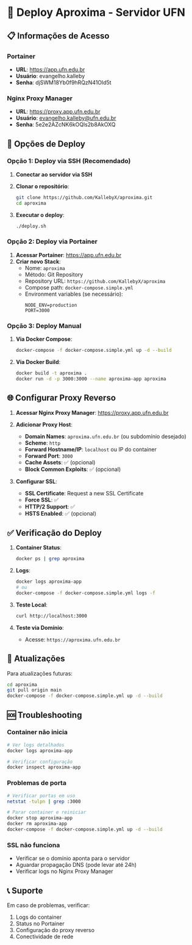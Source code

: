 # 🚀 Deploy Aproxima - Servidor UFN

## 📋 Informações de Acesso

### Portainer
- **URL**: https://app.ufn.edu.br
- **Usuário**: evangelho.kalleby
- **Senha**: djSWM18Yb0f9hRQzN41Old5t

### Nginx Proxy Manager  
- **URL**: https://proxy.app.ufn.edu.br
- **Usuário**: evangelho.kalleby@ufn.edu.br
- **Senha**: 5e2e2AZcNK6kOQls2b8AkOXQ

## 🔧 Opções de Deploy

### Opção 1: Deploy via SSH (Recomendado)

1. **Conectar ao servidor via SSH**
2. **Clonar o repositório**:
   ```bash
   git clone https://github.com/KallebyX/aproxima.git
   cd aproxima
   ```

3. **Executar o deploy**:
   ```bash
   ./deploy.sh
   ```

### Opção 2: Deploy via Portainer

1. **Acessar Portainer**: https://app.ufn.edu.br
2. **Criar novo Stack**:
   - Nome: `aproxima`
   - Método: Git Repository
   - Repository URL: `https://github.com/KallebyX/aproxima`
   - Compose path: `docker-compose.simple.yml`
   - Environment variables (se necessário):
     ```
     NODE_ENV=production
     PORT=3000
     ```

### Opção 3: Deploy Manual

1. **Via Docker Compose**:
   ```bash
   docker-compose -f docker-compose.simple.yml up -d --build
   ```

2. **Via Docker Build**:
   ```bash
   docker build -t aproxima .
   docker run -d -p 3000:3000 --name aproxima-app aproxima
   ```

## 🌐 Configurar Proxy Reverso

1. **Acessar Nginx Proxy Manager**: https://proxy.app.ufn.edu.br

2. **Adicionar Proxy Host**:
   - **Domain Names**: `aproxima.ufn.edu.br` (ou subdomínio desejado)
   - **Scheme**: `http`
   - **Forward Hostname/IP**: `localhost` ou IP do container
   - **Forward Port**: `3000`
   - **Cache Assets**: ✅ (opcional)
   - **Block Common Exploits**: ✅ (opcional)

3. **Configurar SSL**:
   - **SSL Certificate**: Request a new SSL Certificate
   - **Force SSL**: ✅
   - **HTTP/2 Support**: ✅
   - **HSTS Enabled**: ✅ (opcional)

## ✅ Verificação do Deploy

1. **Container Status**:
   ```bash
   docker ps | grep aproxima
   ```

2. **Logs**:
   ```bash
   docker logs aproxima-app
   # ou
   docker-compose -f docker-compose.simple.yml logs -f
   ```

3. **Teste Local**:
   ```bash
   curl http://localhost:3000
   ```

4. **Teste via Domínio**:
   - Acesse: `https://aproxima.ufn.edu.br`

## 🔄 Atualizações

Para atualizações futuras:

```bash
cd aproxima
git pull origin main
docker-compose -f docker-compose.simple.yml up -d --build
```

## 🆘 Troubleshooting

### Container não inicia
```bash
# Ver logs detalhados
docker logs aproxima-app

# Verificar configuração
docker inspect aproxima-app
```

### Problemas de porta
```bash
# Verificar portas em uso
netstat -tulpn | grep :3000

# Parar container e reiniciar
docker stop aproxima-app
docker rm aproxima-app
docker-compose -f docker-compose.simple.yml up -d --build
```

### SSL não funciona
- Verificar se o domínio aponta para o servidor
- Aguardar propagação DNS (pode levar até 24h)
- Verificar logs no Nginx Proxy Manager

## 📞 Suporte

Em caso de problemas, verificar:
1. Logs do container
2. Status no Portainer
3. Configuração do proxy reverso
4. Conectividade de rede